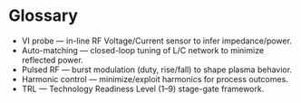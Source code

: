 # Glossary
- VI probe — in-line RF Voltage/Current sensor to infer impedance/power.
- Auto-matching — closed-loop tuning of L/C network to minimize reflected power.
- Pulsed RF — burst modulation (duty, rise/fall) to shape plasma behavior.
- Harmonic control — minimize/exploit harmonics for process outcomes.
- TRL — Technology Readiness Level (1–9) stage-gate framework.
